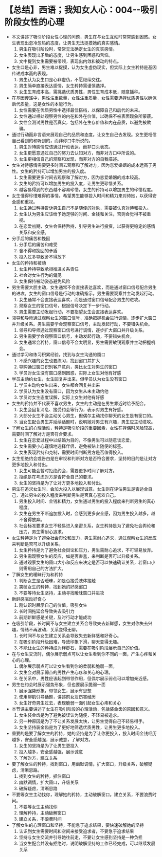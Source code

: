 # 【总结】西语；我知女人心：004--吸引阶段女性的心理

-   本文讲述了吸引阶段女性心理的问题，男生在与女生互动时常常感到困惑。女生表现出忽冷忽热的态度，让男生无法捉摸她的真实感情。
    1.  男生在吸引阶段时，常常无法确定女生的真实感情。
    2.  女生表现出矛盾的态度，让男生感到困惑和苦恼。
    3.  文中提到女生需要被带领，表现出内敛和被动的特点。
-   女生口是心非，男生难以捉摸，认为女生虚伪现实，但实际上女生矜持是基因传递成本高的表现。
    1.  男生认为女生口是心非虚伪，不愿继续交往。
    2.  男生简单直接表达感情，女生矜持需谨慎选择。
    3.  女生生育成本高，需挑选优质男性，男性生育成本低，随意播种。
-   在基因传递中，男性注重数量，女性注重质量，女性需要选择优质男性以确保后代质量，这是女性的本能行为。
    1.  女性需要在优质男性中选择最佳搭档，以保障自己和后代的未来。
    2.  女性通过相处观察男性的内在和外在价值，以确保不被表面现象所蒙蔽。
    3.  女性会测试男性是否真实，包括外在生存价值和内在品质，以避免被欺骗。
-   通过行动而非言语来展现自己的品质和态度，让女生自己去发现。女生更相信自己看到的和听到的，而非你口中所说的。
    1.  男生对待感情应该通过行动表达，而非口头表态。
    2.  女生更愿意通过自己的努力去认知对方，而非对方口中所说的。
    3.  女生更相信自己的观察和发现，而非对方的自我描述。
-   女生对待感情需要更多时间去观察和了解对方，因为恋爱婚姻的成本远高于男性。女生的矜持可以增加男生的投入度。
    1.  女生需要更多时间去观察和了解对方，因为恋爱婚姻的成本较高。
    2.  女生的矜持可以增加男生的投入度，让男生更珍惜关系。
    3.  越容易得到的东西越不容易珍惜，女生的矜持可以增加男生的珍惜程度。
-   女生懂得珍惜难得的事情，希望男生能够投入时间和精力来对待她，以获得安全感和重视。
    1.  女生通过矜持告诉男生自己不是随便的对象，需要被认真对待和投入。
    2.  女生认为男生应该给予她足够的时间、金钱和关注，否则会觉得不被重视。
    3.  在恋爱初期，女生会保持矜持，引导男生进行投资，以获得更稳定的感情关系和安全感。
-   分手后的痛苦和挽回
    1.  分手后的痛苦和难受
    2.  舍不得和挽回的矛盾
    3.  投入过多导致舍不得放下
-   女生的矜持和被动
    1.  女生矜持导致承担推进关系责任
    2.  社会对女生行为的偏见
    3.  女生保持被动姿态避免风险
-   男生需要大胆主动，女生通常不会直接表达喜欢，而是通过窗口信号配合男生的进攻。女生的窗口信号是行动的准确指示，男生需要观察并主动发起行动。
    1.  女生通常不会直接表达喜欢，而是通过窗口信号配合男生的进攻。
    2.  观察女生的窗口信号，根据信号决定下一步行动。
    3.  男生需要主动发起行动，不要指望女生会直接表达喜欢。
-   领导和导师通过观察女生的窗口信号，准确把握机会进行调情，逐步扩大窗口并升级关系。男生需要学会观察窗口信号，主动发起行动，不要错失机会。
    1.  领导和导师通过观察窗口信号进行调情，逐步扩大窗口并升级关系。
    2.  男生需要学会观察窗口信号，主动发起行动，不要错失机会。
    3.  女生通常会矜持，窗口信号不会太明显，男生需要敏锐观察并主动把握机会。
-   通过学习和练习积累经验，找到与女生沟通的窗口
    1.  不感兴趣的女生也要练习，找到窗口并扩大
    2.  导购通过窗口识别客户意向，类比女生对男生的窗口
    3.  学员对女生没有窗口感到困惑，实际上女生对他有好感
-   学员主动约女生，女生回复并出来，但学员认为女生没有窗口
    1.  学员主动约女生出来，女生都会回复并出来
    2.  学员认为女生没有窗口，因为女生从未主动约他
    3.  学员对女生态度误解，实际上女生对他有好感
-   女生的矜持并不代表不喜欢男生，女生的主动是在男生靠近时给予配合。
    1.  女生会回复消息、接受约会等行为，表示对男生有好感。
    2.  大部分女生不会主动关心男生，但偶尔主动找你聊天的女生是有窗口的。
    3.  当女生配合男生并延续话题时，说明她对男生有兴趣，男生应主动进攻。
-   了解女生的心理活动，矜持是吸引阶段的重要因素，女性在择偶时风险较高，需要时间了解对方是否符合要求。
    1.  女生在恋爱过程中以结婚为目的，不像男生可以随意谈恋爱。
    2.  女生需要小心谨慎地选择伴侣，避免被贴上随便的标签。
    3.  女生表现矜持和克制，需要时间判断男方是否值得投入。
-   女生拒绝约会或告白是在审视和判断对方是否符合要求，坚持的目的是让对方更多地投入和付出。
    1.  女生可能会暂时拒绝约会，需要更多时间了解对方。
    2.  拒绝是在考虑对方是否符合自己的要求。
    3.  女生的坚持是为了让对方更多地投入和付出。
-   男生在追求女生时，会加大投入以展现诚意，女生则在评估男生是否适合自己，通过男生的投入程度来判断男生是否真心喜欢自己。
    1.  男生投入时间、金钱和精力，女生通过男生的投入程度来判断男生的真心程度。
    2.  女生在男生不断追加投入时，会感到更多安全感，因为男生投入越多，越不舍得放弃。
    3.  社会标准要求女生不轻易进入亲密关系，女生矜持是为了避免社会舆论和压力，男生需耐心追求。
-   女生矜持是为了避免社会舆论和压力，男生需耐心追求，通过观察女生的反应来判断是否可以升级关系。
    1.  女生矜持是为了避免社会舆论和压力，男生需耐心追求，不可轻易放弃。
    2.  男生需观察女生的反应，如是否害羞，来判断是否可以升级关系。
    3.  通过观察女生的窗口大小和反应来决定是否可以快速确认关系，若窗口小则需用自己的方法扩大。
-   了解女生的暧昧行为和矜持
    1.  判断女生是否暧昧，如是否接受肢体接触
    2.  突破女生的矜持，找到她的好感窗口
    3.  不要等待女生坚持，主动寻找暧昧窗口并进攻
-   新鲜感驱动好奇心
    1.  刚认识时展示自己的价值，吸引女生
    2.  长时间拖延会导致失去吸引力
    3.  前期新鲜感是关键，及时行动才能成功
-   在吸引阶段，长时间不与女生建立关系会导致失去新鲜感，女生对你失去兴趣，情绪不再波动，关系变得无聊。
    1.  长时间不与女生建立关系会导致失去新鲜感和好奇心。
    2.  在吸引阶段升级困难，导致印象下滑，聊天变得无趣。
    3.  不能让女生的矜持成为绊脚石，需要在吸引阶段展示自己的价值。
-   在与女生交流时，偶尔展示弱点可以让女生看到你不同的一面，产生心疼和关心的心理。
    1.  偶尔展示弱点可以让女生看到你的柔弱和脆弱一面。
    2.  女生会对展示弱点的男性产生心疼和关心的心理。
    3.  在关系中，男性应该起到带领作用，但偶尔展示弱点可以增加亲近感。
-   男生在约会时展示强势形象，但也要展示脆弱一面
    1.  展示强势形象，带领女生，展示有思想
    2.  使用聊肌引导话题，讲述前女友伤害经历
    3.  女生好奇男生过去，表现脆弱一面引起女生心疼和关心
-   本节课主要讲述了女生在吸引阶段的心理活动，包括装金齿的原因和意义。
    1.  女生装金齿是为了避免被误认为随便，不轻易被追求。
    2.  另一种原因是为了不让关系发展太快，让男生觉得自己不轻易得手。
    3.  女生坚持装金齿是为了更好地筛选优质男性，让男生更多地投入。
-   重要的是要了解女生的矜持，她的坚持是为了让你更投入，投入时间金钱经历越多，安全感越强，展示诚意，了解对方。
    1.  女生的坚持是为了让男生更投入
    2.  投入越多，安全感越强，展示诚意
    3.  了解对方，建立关系
-   要了解女生的矜持，找到窗口，用幽默调情，扩大窗口，升级关系，破解疑虑，清晰思路。
    1.  找到女生的矜持，抓住窗口
    2.  幽默调情，扩大窗口，升级关系
    3.  破解疑虑，清晰思路
-   不要等女生主动找你，理解她的矜持，主动破解窗口，建立关系，不要浪费时间。
    1.  不要等女生主动找你
    2.  理解矜持，主动破解窗口
    3.  建立关系，不浪费时间
-   了解女生的心理窗口和坚持，不能急于追求结果，要快速破解她的坚持
    1.  认识到女生需要时间和空间来接受追求者，不要急于追求结果
    2.  坚持与女生交流并引导她往前走，不要让女生感到坚持是一种负担
    3.  当女生配合并没有拒绝时，说明破解坚持的工作已经完成，可以继续发展关系